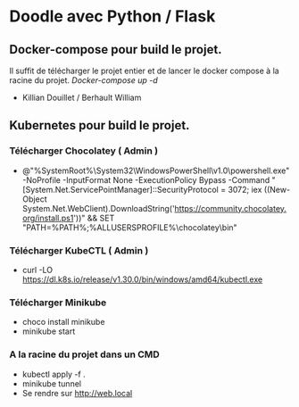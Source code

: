 # Doodle avec Python / Flask

## Docker-compose pour build le projet.

Il suffit de télécharger le projet entier et de lancer le docker compose à la racine du projet.
_Docker-compose up -d_

- Killian Douillet / Berhault William 


## Kubernetes pour build le projet.

### Télécharger Chocolatey ( Admin )
- @"%SystemRoot%\System32\WindowsPowerShell\v1.0\powershell.exe" -NoProfile -InputFormat None -ExecutionPolicy Bypass -Command "[System.Net.ServicePointManager]::SecurityProtocol = 3072; iex ((New-Object System.Net.WebClient).DownloadString('https://community.chocolatey.org/install.ps1'))" && SET "PATH=%PATH%;%ALLUSERSPROFILE%\chocolatey\bin"

### Télécharger KubeCTL ( Admin )
- curl -LO https://dl.k8s.io/release/v1.30.0/bin/windows/amd64/kubectl.exe

### Télécharger Minikube
- choco install minikube
- minikube start

### A la racine du projet dans un CMD
- kubectl apply -f .
- minikube tunnel
- Se rendre sur http://web.local

